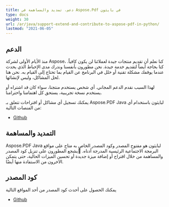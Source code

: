 ```yaml
---
title: دعم، تمديد والمساهمة في Aspose.Pdf في بايثون
type: docs
weight: 30
url: /ar/java/support-extend-and-contribute-to-aspose-pdf-in-python/
lastmod: "2021-06-05"
---
```

## الدعم

منذ الأيام الأولى لشركة Aspose، كنا نعلم أن تقديم منتجات جيدة لعملائنا لن يكون كافياً. كنا بحاجة أيضاً لتقديم خدمة جيدة. نحن مطورون بأنفسنا وندرك مدى الإحباط الذي يحدث عندما يوقفك مشكلة تقنية أو خلل في البرنامج عن القيام بما تحتاج إلى القيام به. نحن هنا لحل المشاكل، وليس لإنشائها.

لهذا السبب نقدم الدعم المجاني. أي شخص يستخدم منتجنا، سواء كان قد اشتراه أو يستخدم نسخة تجريبية، يستحق كل اهتمامنا واحترامنا.

يمكنك تسجيل أي مشاكل أو اقتراحات تتعلق بـ Aspose.PDF Java لبايثون باستخدام أي من المنصات التالية:

- [Github](https://github.com/aspose-pdf/Aspose.PDF-for-Java/issues)

## التمديد والمساهمة

Aspose.PDF Java لبايثون هو مفتوح المصدر وكود المصدر الخاص به متاح على مواقع البرمجة الاجتماعية الرئيسية المدرجة أدناه.
 يشجع المطورون على تنزيل كود المصدر والمساهمة من خلال اقتراح أو إضافة ميزة جديدة أو تحسين الميزات الحالية، حتى يتمكن الآخرون من الاستفادة منها أيضًا.

## كود المصدر

يمكنك الحصول على أحدث كود المصدر من أحد المواقع التالية

- [Github](https://github.com/aspose-pdf/Aspose.PDF-for-Java/tree/master/Plugins/Aspose_Pdf_Java_for_Python)